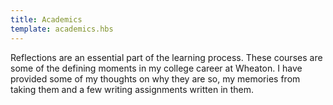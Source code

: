 ```yaml
---
title: Academics
template: academics.hbs
---
```

Reflections are an essential part of the learning process. These courses are some of the defining moments in my college career at Wheaton. I have provided some of my thoughts on why they are so, my memories from taking them and a few writing assignments written in them.